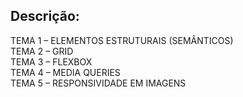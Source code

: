 <h2>Descrição:</h2> 

TEMA 1 – ELEMENTOS ESTRUTURAIS (SEMÂNTICOS)<br>
TEMA 2 – GRID <br>
TEMA 3 – FLEXBOX <br>
TEMA 4 – MEDIA QUERIES <br>
TEMA 5 – RESPONSIVIDADE EM IMAGENS <br>

